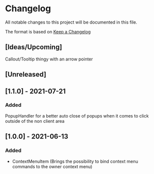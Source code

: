 # Changelog
All notable changes to this project will be documented in this file.

The format is based on [Keep a Changelog](https://keepachangelog.com/en/1.0.0/)

## [Ideas/Upcoming]
Callout/Tooltip thingy with an arrow pointer

## [Unreleased]

## [1.1.0] - 2021-07-21
### Added
PopupHandler for a better auto close of popups when it comes to click outside of the non client area

## [1.0.0] - 2021-06-13
### Added
* ContextMenuItem (Brings the possibility to bind context menu commands to the owner context menu)
